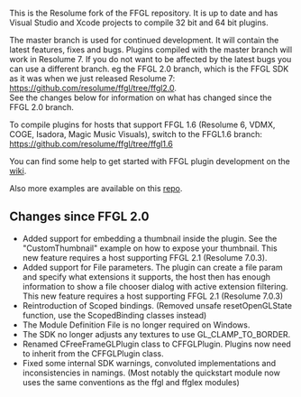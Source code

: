 This is the Resolume fork of the FFGL repository. It is up to date and has Visual Studio and Xcode projects to compile 32 bit and 64 bit plugins.

The master branch is used for continued development. It will contain the latest features, fixes and bugs. Plugins compiled with the master branch will work in Resolume 7.
If you do not want to be affected by the latest bugs you can use a different branch. eg the FFGL 2.0 branch, which is the FFGL SDK as it was when we just released Resolume 7: https://github.com/resolume/ffgl/tree/ffgl2.0.  
See the changes below for information on what has changed since the FFGL 2.0 branch.

To compile plugins for hosts that support FFGL 1.6 (Resolume 6, VDMX, COGE, Isadora, Magic Music Visuals), switch to the FFGL1.6 branch: https://github.com/resolume/ffgl/tree/ffgl1.6

You can find some help to get started with FFGL plugin development on the [wiki](https://github.com/resolume/ffgl/wiki).

Also more examples are available on this [repo](https://github.com/flyingrub/ffgl/tree/more/).

## Changes since FFGL 2.0
- Added support for embedding a thumbnail inside the plugin. See the "CustomThumbnail" example on how to expose your thumbnail. This new feature requires a host supporting FFGL 2.1 (Resolume 7.0.3).
- Added support for File parameters. The plugin can create a file param and specify what extensions it supports, the host then has enough information to show a file chooser dialog with active extension filtering. This new feature requires a host supporting FFGL 2.1 (Resolume 7.0.3)
- Reintroduction of Scoped bindings. (Removed unsafe resetOpenGLState function, use the ScopedBinding classes instead)
- The Module Definition File is no longer required on Windows.
- The SDK no longer adjusts any textures to use GL_CLAMP_TO_BORDER.
- Renamed CFreeFrameGLPlugin class to CFFGLPlugin. Plugins now need to inherit from the CFFGLPlugin class.
- Fixed some internal SDK warnings, convoluted implementations and inconsistencies in namings. (Most notably the quickstart module now uses the same conventions as the ffgl and ffglex modules)
